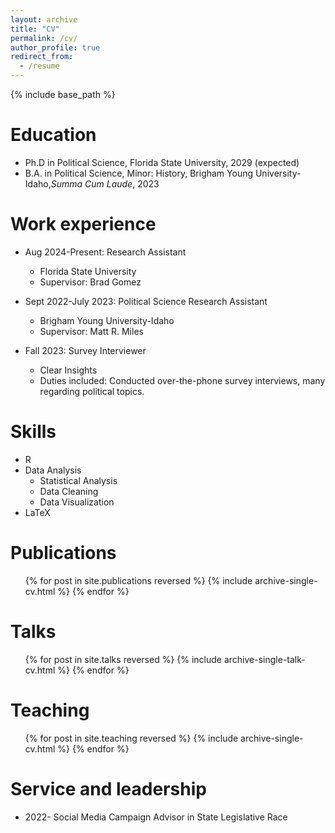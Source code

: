 ```yaml
---
layout: archive
title: "CV"
permalink: /cv/
author_profile: true
redirect_from:
  - /resume
---
```


{% include base_path %}

Education
======
* Ph.D in Political Science, Florida State University, 2029 (expected)
* B.A. in Political Science, Minor: History, Brigham Young University-Idaho,*Summa Cum Laude*, 2023

Work experience
======
* Aug 2024-Present: Research Assistant
  * Florida State University
  * Supervisor: Brad Gomez

* Sept 2022-July 2023: Political Science Research Assistant
  * Brigham Young University-Idaho
  * Supervisor: Matt R. Miles

* Fall 2023: Survey Interviewer
  * Clear Insights
  * Duties included: Conducted over-the-phone survey interviews, many regarding political topics. 
  
Skills
======
* R
* Data Analysis
  * Statistical Analysis
  * Data Cleaning
  * Data Visualization
* LaTeX

Publications
======
  <ul>{% for post in site.publications reversed %}
    {% include archive-single-cv.html %}
  {% endfor %}</ul>
  
Talks
======
  <ul>{% for post in site.talks reversed %}
    {% include archive-single-talk-cv.html  %}
  {% endfor %}</ul>
  
Teaching
======
  <ul>{% for post in site.teaching reversed %}
    {% include archive-single-cv.html %}
  {% endfor %}</ul>
  
Service and leadership
======
* 2022- Social Media Campaign Advisor in State Legislative Race
